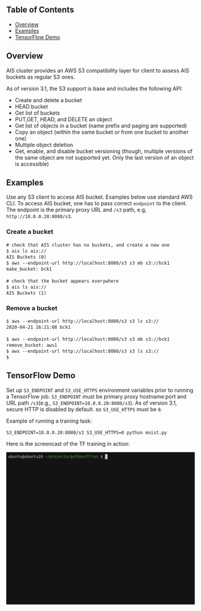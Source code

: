 ## Table of Contents

- [Overview](#overview)
- [Examples](#examples)
- [TensorFlow Demo](#tensorflow-demo)

## Overview

AIS cluster provides an AWS S3 compatibility layer for client to assess AIS buckets as regular S3 ones.

As of version 3.1, the S3 support is base and includes the following API:

- Create and delete a bucket
- HEAD bucket
- Get list of buckets
- PUT,GET, HEAD, and DELETE an object
- Get list of objects in a bucket (name prefix and paging are supported)
- Copy an object (within the same bucket or from one bucket to another one)
- Multiple object deletion
- Get, enable, and disable bucket versioning (though, multiple versions of the same object are not supported yet. Only the last version of an object is accessible)

## Examples

Use any S3 client to access AIS bucket. Examples below use standard AWS CLI. To access AIS bucket, one has to pass correct `endpoint` to the client. The endpoint is the primary proxy URL and `/s3` path, e.g, `http://10.0.0.20:8080/s3`.

### Create a bucket

```shell
# check that AIS cluster has no buckets, and create a new one
$ ais ls ais://
AIS Buckets (0)
$ aws --endpoint-url http://localhost:8080/s3 s3 mb s3://bck1
make_bucket: bck1

# check that the bucket appears everywhere
$ ais ls ais://
AIS Buckets (1)
```

### Remove a bucket

```shell
$ aws --endpoint-url http://localhost:8080/s3 s3 ls s3://
2020-04-21 16:21:08 bck1

$ aws --endpoint-url http://localhost:8080/s3 s3 mb s3://bck1
remove_bucket: aws1
$ aws --endpoint-url http://localhost:8080/s3 s3 ls s3://
$
```

## TensorFlow Demo

Set up `S3_ENDPOINT` and `S3_USE_HTTPS` environment variables prior to running a TensorFlow job. `S3_ENDPOINT` must be primary proxy hostname:port and URL path `/s3`(e.g., `S3_ENDPOINT=10.0.0.20:8080/s3`). As of version 3.1, secure HTTP is disabled by default. so `S3_USE_HTTPS` must be `0`.

Example of running a training task:

```
S3_ENDPOINT=10.0.0.20:8080/s3 S3_USE_HTTPS=0 python mnist.py
```

Here is the screencast of the TF training in action:

<img src="docs/images/ais-s3-tf.gif" alt="TF training in action">
